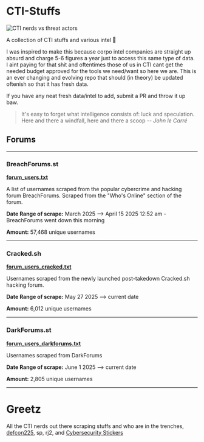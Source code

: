 # CTI-Stuffs

![CTI nerds vs threat actors](https://i.imgur.com/SP93Ph5.png)

A collection of CTI stuffs and various intel 📃 

I was inspired to make this because corpo intel companies are straight up absurd and charge 5-6 figures a year just to access this same type of data. I aint paying for that shit and oftentimes those of us in CTI cant get the needed budget approved for the tools we need/want so here we are. This is an ever changing and evolving repo that should (in theory) be updated oftenish so that it has fresh data.

If you have any neat fresh data/intel to add, submit a PR and throw it up baw.

> It's easy to forget what intelligence consists of: luck and speculation. Here and there a windfall, here and there a scoop -- *John le Carré*

## Forums

---

### BreachForums.st

**[forum_users.txt](https://github.com/spmedia/CTI-Stuffs/blob/main/forum_users.txt)**

A list of usernames scraped from the popular cybercrime and hacking forum BreachForums. Scraped from the "Who's Online" section of the forum.

**Date Range of scrape:** March 2025 --> April 15 2025 12:52 am - BreachForums went down this morning

**Amount:** 57,468 unique usernames

---

### Cracked.sh

**[forum_users_cracked.txt](https://github.com/spmedia/CTI-Stuffs/blob/main/forum_users_cracked.txt)**

Usernames scraped from the newly launched post-takedown Cracked.sh hacking forum.

**Date Range of scrape:** May 27 2025 --> current date

**Amount:** 6,012 unique usernames

---

### DarkForums.st

**[forum_users_darkforums.txt](https://github.com/spmedia/CTI-Stuffs/blob/main/forum_users_darkforums.txt)**

Usernames scraped from DarkForums

**Date Range of scrape:** June 1 2025 --> current date

**Amount:** 2,805 unique usernames

----

# Greetz

All the CTI nerds out there scraping stuffs and who are in the trenches, [defcon225](https://defcon225.org/), sp, rj2, and [Cybersecurity Stickers](https://cybersecuritystickers.com/)
